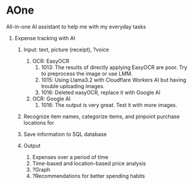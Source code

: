 # AOne
All-in-one AI assistant to help me with my everyday tasks

1. Expense tracking with AI
    1. Input: text, picture (receipt), ?voice
        1. OCR: EasyOCR
            1. 1013: The results of directly applying EasyOCR are poor. Try to preprocess the image or use LMM.
            2. 1015: Using Llama3.2 with Cloudflare Workers AI but having trouble uploading images.
            3. 1016: Deleted easyOCR, replace it with Google AI
        2. OCR: Google AI
            1. 1016: The output is very great. Test it with more images.

    2. Recognize item names, categorize items, and pinpoint purchase locations for
    3. Save information to SQL database
    4. Output
        1. Expenses over a period of time
        2. Time-based and location-based price analysis
        3. ?Graph
        4. ?Recommendations for better spending habits

